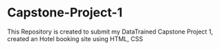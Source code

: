 # Capstone-Project-1
This Repository is created to submit my DataTrained Capstone Project 1, created an Hotel booking site using HTML, CSS
